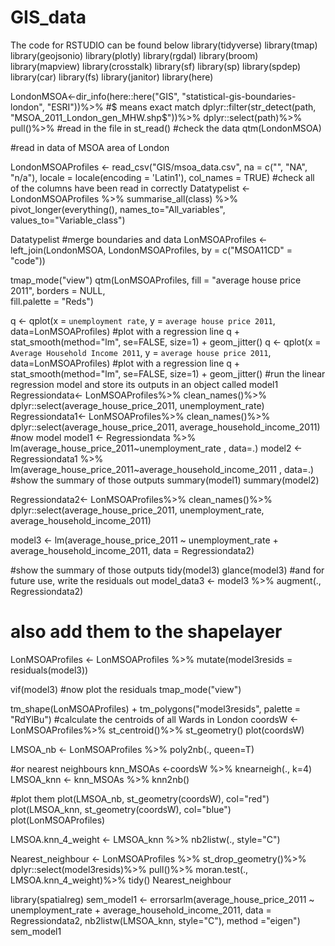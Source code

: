 # GIS_data
The code for RSTUDIO can be found below
library(tidyverse)
library(tmap)
library(geojsonio)
library(plotly)
library(rgdal)
library(broom)
library(mapview)
library(crosstalk)
library(sf)
library(sp)
library(spdep)
library(car)
library(fs)
library(janitor)
library(here)


LondonMSOA<-dir_info(here::here("GIS", 
                                 "statistical-gis-boundaries-london", 
                                 "ESRI"))%>%
  #$ means exact match
  dplyr::filter(str_detect(path, 
                           "MSOA_2011_London_gen_MHW.shp$"))%>%
  dplyr::select(path)%>%
  pull()%>%
  #read in the file in
  st_read()
#check the data
qtm(LondonMSOA)               

#read in data of MSOA area of London

LondonMSOAProfiles <- read_csv("GIS/msoa_data.csv", 
                               na = c("", "NA", "n/a"), 
                               locale = locale(encoding = 'Latin1'), 
                               col_names = TRUE)
#check all of the columns have been read in correctly
Datatypelist <- LondonMSOAProfiles %>% 
  summarise_all(class) %>%
  pivot_longer(everything(), 
               names_to="All_variables", 
               values_to="Variable_class")

Datatypelist
#merge boundaries and data
LonMSOAProfiles <- left_join(LondonMSOA,
            LondonMSOAProfiles, 
            by = c("MSOA11CD" = "code"))


tmap_mode("view")
qtm(LonMSOAProfiles, 
    fill = "average house price 2011", 
    borders = NULL,  
    fill.palette = "Reds")

q <- qplot(x = `unemployment rate`, 
           y = `average house price 2011`, 
           data=LonMSOAProfiles)
#plot with a regression line 
q + stat_smooth(method="lm", se=FALSE, size=1) + 
  geom_jitter()
q <- qplot(x = `Average Household Income 2011`, 
           y = `average house price 2011`, 
           data=LonMSOAProfiles)
#plot with a regression line 
q + stat_smooth(method="lm", se=FALSE, size=1) + 
  geom_jitter()
#run the linear regression model and store its outputs in an object called model1
Regressiondata<- LonMSOAProfiles%>%
  clean_names()%>%
  dplyr::select(average_house_price_2011,
                unemployment_rate)
Regressiondata1<- LonMSOAProfiles%>%
  clean_names()%>%
  dplyr::select(average_house_price_2011,
                average_household_income_2011)
#now model
model1 <- Regressiondata %>%
  lm(average_house_price_2011~unemployment_rate
       ,
     data=.)
model2 <- Regressiondata1 %>%
  lm(average_house_price_2011~average_household_income_2011
     ,
     data=.)
#show the summary of those outputs
summary(model1)
summary(model2)

Regressiondata2<- LonMSOAProfiles%>%
  clean_names()%>%
  dplyr::select(average_house_price_2011,
                unemployment_rate,
                average_household_income_2011)

model3 <- lm(average_house_price_2011 ~ unemployment_rate + 
               average_household_income_2011, data = Regressiondata2)

#show the summary of those outputs
tidy(model3)
glance(model3)
#and for future use, write the residuals out
model_data3 <- model3 %>%
  augment(., Regressiondata2)

# also add them to the shapelayer
LonMSOAProfiles <- LonMSOAProfiles %>%
  mutate(model3resids = residuals(model3))

vif(model3)
#now plot the residuals
tmap_mode("view")


tm_shape(LonMSOAProfiles) +
  tm_polygons("model3resids",
              palette = "RdYlBu") 
#calculate the centroids of all Wards in London
coordsW <- LonMSOAProfiles%>%
  st_centroid()%>%
  st_geometry()
plot(coordsW)  

LMSOA_nb <- LonMSOAProfiles %>%
  poly2nb(., queen=T)

#or nearest neighbours
knn_MSOAs <-coordsW %>%
  knearneigh(., k=4)
LMSOA_knn <- knn_MSOAs %>%
  knn2nb()

#plot them
plot(LMSOA_nb, st_geometry(coordsW), col="red")
plot(LMSOA_knn, st_geometry(coordsW), col="blue")
plot(LonMSOAProfiles)

LMSOA.knn_4_weight <- LMSOA_knn %>%
  nb2listw(., style="C")

Nearest_neighbour <- LonMSOAProfiles %>%
  st_drop_geometry()%>%
  dplyr::select(model3resids)%>%
  pull()%>%
  moran.test(., LMSOA.knn_4_weight)%>%
  tidy()
Nearest_neighbour

library(spatialreg)
sem_model1 <- errorsarlm(average_house_price_2011 ~ unemployment_rate + 
                         average_household_income_2011, 
                         data = Regressiondata2,
                         nb2listw(LMSOA_knn, style="C"), 
                         method ="eigen")
sem_model1
